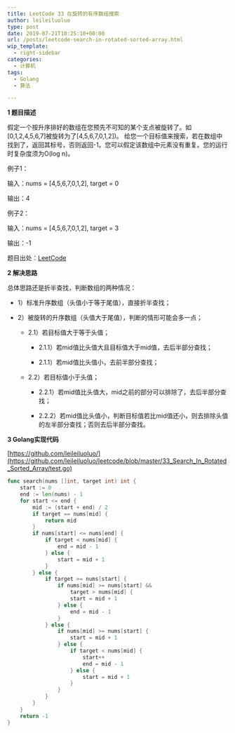 ```yaml
---
title: LeetCode 33 在旋转的有序数组搜索
author: leileiluoluo
type: post
date: 2019-07-21T10:25:10+00:00
url: /posts/leetcode-search-in-rotated-sorted-array.html
wip_template:
  - right-sidebar
categories:
  - 计算机
tags:
  - Golang
  - 算法

---
```

**1 题目描述**
  
假定一个按升序排好的数组在您预先不可知的某个支点被旋转了。如[0,1,2,4,5,6,7]被旋转为了[4,5,6,7,0,1,2])。
给您一个目标值来搜索，若在数组中找到了，返回其标号，否则返回-1。您可以假定该数组中元素没有重复。您的运行时复杂度须为O(log n)。

例子1：

输入：nums = [4,5,6,7,0,1,2], target = 0

输出：4

例子2：

输入：nums = [4,5,6,7,0,1,2], target = 3

输出：-1

题目出处：[LeetCode](https://leetcode.com/problems/search-in-rotated-sorted-array/)

**2 解决思路**
  
总体思路还是折半查找，判断数组的两种情况：

+ 1）标准升序数组（头值小于等于尾值），直接折半查找；

+ 2）被旋转的升序数组（头值大于尾值），判断的情形可能会多一点；

  + 2.1）若目标值大于等于头值；

    + 2.1.1）若mid值比头值大且目标值大于mid值，去后半部分查找；

    + 2.1.1）若mid值比头值小，去前半部分查找；

  + 2.2）若目标值小于头值；

    + 2.2.1）若mid值比头值大，mid之前的部分可以排除了，去后半部分查找；

    + 2.2.2）若mid值比头值小，判断目标值若比mid值还小，则去排除头值的左半部分查找；否则去后半部分查找。

**3 Golang实现代码**

[https://github.com/leileiluoluo/](https://github.com/leileiluoluo/leetcode/blob/master/33_Search_In_Rotated_Sorted_Array/test.go)

```go
func search(nums []int, target int) int {
    start := 0
    end := len(nums) - 1
    for start <= end {
        mid := (start + end) / 2
        if target == nums[mid] {
            return mid
        }
        if nums[start] <= nums[end] {
            if target < nums[mid] {
                end = mid - 1
            } else {
                start = mid + 1
            }
        } else {
            if target >= nums[start] {
                if nums[mid] >= nums[start] &&
                    target > nums[mid] {
                    start = mid + 1
                } else {
                    end = mid - 1
                }
            } else {
                if nums[mid] >= nums[start] {
                    start = mid + 1
                } else {
                    if target < nums[mid] {
                        start++
                        end = mid - 1
                    } else {
                        start = mid + 1
                    }
                }
            }
        }
    }
    return -1
}
```
